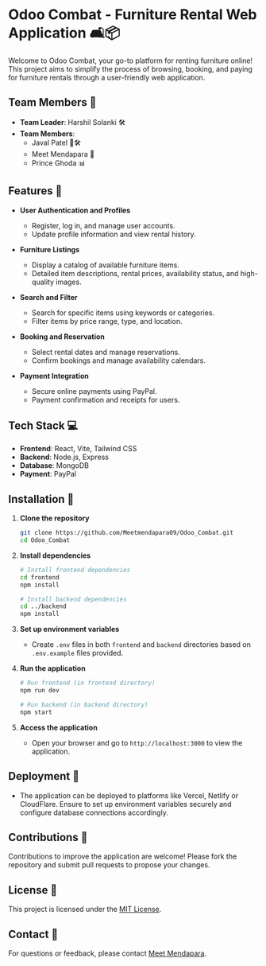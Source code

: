 # Odoo Combat - Furniture Rental Web Application 🛋️📦

Welcome to Odoo Combat, your go-to platform for renting furniture online! This project aims to simplify the process of browsing, booking, and paying for furniture rentals through a user-friendly web application.

## Team Members 👥

- **Team Leader**: Harshil Solanki 🛠️
- **Team Members**:
  - Javal Patel 🎨🛠️
  - Meet Mendapara 🚀 
  - Prince Ghoda 📊

## Features 🌟

- **User Authentication and Profiles**
  - Register, log in, and manage user accounts.
  - Update profile information and view rental history.

- **Furniture Listings**
  - Display a catalog of available furniture items.
  - Detailed item descriptions, rental prices, availability status, and high-quality images.

- **Search and Filter**
  - Search for specific items using keywords or categories.
  - Filter items by price range, type, and location.

- **Booking and Reservation**
  - Select rental dates and manage reservations.
  - Confirm bookings and manage availability calendars.

- **Payment Integration**
  - Secure online payments using PayPal.
  - Payment confirmation and receipts for users.

## Tech Stack 💻

- **Frontend**: React, Vite, Tailwind CSS
- **Backend**: Node.js, Express
- **Database**: MongoDB
- **Payment**: PayPal

## Installation 🚀

1. **Clone the repository**
   ```bash
   git clone https://github.com/Meetmendapara09/Odoo_Combat.git
   cd Odoo_Combat
   ```

2. **Install dependencies**
   ```bash
   # Install frontend dependencies
   cd frontend
   npm install

   # Install backend dependencies
   cd ../backend
   npm install
   ```

3. **Set up environment variables**
   - Create `.env` files in both `frontend` and `backend` directories based on `.env.example` files provided.

4. **Run the application**
   ```bash
   # Run frontend (in frontend directory)
   npm run dev

   # Run backend (in backend directory)
   npm start
   ```

5. **Access the application**
   - Open your browser and go to `http://localhost:3000` to view the application.

## Deployment 🚀

- The application can be deployed to platforms like Vercel, Netlify or CloudFlare. Ensure to set up environment variables securely and configure database connections accordingly.

## Contributions 🌟

Contributions to improve the application are welcome! Please fork the repository and submit pull requests to propose your changes.

## License 📄

This project is licensed under the [MIT License](LICENSE).

## Contact 📧

For questions or feedback, please contact [Meet Mendapara](mailto:meetmendapara09@example.com).
